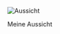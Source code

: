 
![Aussicht](http://wtsch.ch/wp-content/uploads/2016/11/cropped-bergeimdunst-1200x273-1.jpg)

Meine Aussicht

